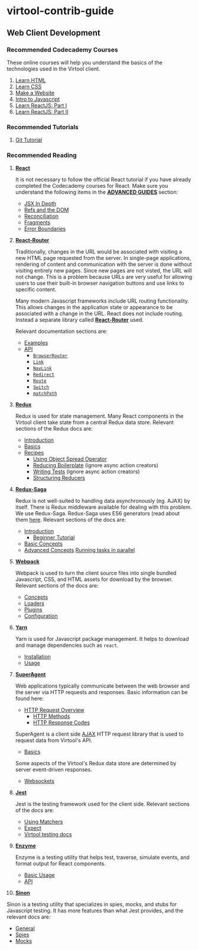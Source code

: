 # virtool-contrib-guide

## Web Client Development

### Recommended Codecademy Courses

These online courses will help you understand the basics of the technologies used in the Virtool client.

1. [Learn HTML](https://www.codecademy.com/learn/learn-html)
2. [Learn CSS](https://www.codecademy.com/learn/learn-css)
3. [Make a Website](https://www.codecademy.com/learn/make-a-website)
4. [Intro to Javascript](https://www.codecademy.com/learn/introduction-to-javascript)
4. [Learn ReactJS: Part I](https://www.codecademy.com/learn/react-101)
5. [Learn ReactJS: Part II](https://www.codecademy.com/learn/react-102)

### Recommended Tutorials

1. [Git Tutorial](https://try.github.io)

### Recommended Reading

1. [**React**](https://reactjs.org/docs/hello-world.html)

   It is not necessary to follow the official React tutorial if you have already completed the Codecademy courses for React. Make sure you understand the following items in the [**ADVANCED GUIDES**](https://reactjs.org/docs/jsx-in-depth.html) section:

   - [JSX In Depth](https://reactjs.org/docs/jsx-in-depth.html)
   - [Refs and the DOM](https://reactjs.org/docs/refs-and-the-dom.html)
   - [Reconciliation](https://reactjs.org/docs/reconciliation.html)
   - [Fragments](https://reactjs.org/docs/fragments.html)
   - [Error Boundaries](https://reactjs.org/docs/error-boundaries.html)

2. [**React-Router**](https://reacttraining.com/react-router/web)

   Traditionally, changes in the URL would be associated with visiting a new HTML page requested from the server. In single-page applications, rendering of content and communication with the server is done without visiting entirely new pages. Since new pages are not visted, the URL will not change. This is a problem because URLs are very useful for allowing users to use their built-in browser navigation buttons and use links to specific content.
   
   Many modern Javascript frameworks include URL routing functionality. This allows changes in the application state or appearance to be associated with a change in the URL. React does not include routing. Instead a separate library called [**React-Router**](https://reacttraining.com/react-router/web) used.

   Relevant documentation sections are:

   - [Examples](https://reacttraining.com/react-router/web/example/basic)
   - [API](https://reacttraining.com/react-router/web/api/BrowserRouter)
       - [``BrowserRouter``](https://reacttraining.com/react-router/web/api/BrowserRouter)
       - [``Link``](https://reacttraining.com/react-router/web/api/Link)
       - [``NavLink``](https://reacttraining.com/react-router/web/api/NavLink)
       - [``Redirect``](https://reacttraining.com/react-router/web/api/Redirect)
       - [``Route``](https://reacttraining.com/react-router/web/api/Route)
       - [``Switch``](https://reacttraining.com/react-router/web/api/Switch)
       - [``matchPath``](https://reacttraining.com/react-router/web/api/matchPath)
   
3. [**Redux**](https://redux.js.org/)

   Redux is used for state management. Many React components in the Virtool client take state from a central Redux data store. Relevant sections of the Redux docs are:

   - [Introduction](https://redux.js.org/docs/introduction/)
   - [Basics](https://redux.js.org/docs/basics/)
   - [Recipes](https://redux.js.org/docs/recipes/)
       - [Using Object Spread Operator](https://redux.js.org/docs/recipes/UsingObjectSpreadOperator.html)
       - [Reducing Boilerplate](https://redux.js.org/docs/recipes/ReducingBoilerplate.html) \(ignore async action creators\)
       - [Writing Tests](https://redux.js.org/docs/recipes/WritingTests.html) \(ignore async action creators\)
       - [Structuring Reducers](https://redux.js.org/docs/recipes/StructuringReducers.html)

4. [**Redux-Saga**](https://redux-saga.js.org/)

   Redux is not well-suited to handling data asynchronously (eg. AJAX) by itself. There is Redux middleware available for dealing with this problem. We use Redux-Saga. Redux-Saga uses ES6 generators (read about them [here](https://goshakkk.name/javascript-generators-understanding-sample-use-cases/). Relevant sections of the docs are:

   - [Introduction](https://redux-saga.js.org/docs/introduction/)
       - [Beginner Tutorial](https://redux-saga.js.org/docs/introduction/BeginnerTutorial.html)
   - [Basic Concepts](https://redux-saga.js.org/docs/basics/)
   - [Advanced Concepts](https://redux-saga.js.org/docs/advanced/)
       [Running tasks in parallel](https://redux-saga.js.org/docs/advanced/RunningTasksInParallel.html)

5. [**Webpack**](https://webpack.js.org/)

   Webpack is used to turn the client source files into single bundled Javascript, CSS, and HTML assets for download by the browser. Relevant sections of the docs are:

   - [Concepts](https://webpack.js.org/concepts/)
   - [Loaders](https://webpack.js.org/concepts/loaders/)
   - [Plugins](https://webpack.js.org/concepts/plugins/)
   - [Configuration](https://webpack.js.org/concepts/configuration/)

6. [**Yarn**](https://yarnpkg.com)

   Yarn is used for Javascript package management. It helps to download and manage dependencies such as ``react``.

   - [Installation](https://yarnpkg.com/en/docs/install)
   - [Usage](https://yarnpkg.com/en/docs/usage)
   
7. [**SuperAgent**](https://visionmedia.github.io/superagent/)

   Web applications typically communicate between the web browser and the server via HTTP requests and responses. Basic information can be found here:

   - [HTTP Request Overview](https://developer.mozilla.org/en-US/docs/Web/HTTP/Overview)
      - [HTTP Methods](https://developer.mozilla.org/en-US/docs/Web/HTTP/Methods)
      - [HTTP Response Codes](https://developer.mozilla.org/en-US/docs/Web/HTTP/Status)
              
   SuperAgent is a client side [AJAX](https://developer.mozilla.org/en-US/docs/Web/Guide/AJAX/Getting_Started) HTTP request library that is used to request data from Virtool's API.
   
   - [Basics](https://visionmedia.github.io/superagent/#request-basics)

   Some aspects of the Virtool's Redux data store are determined by server event-driven responses.
   
   - [Websockets](https://developer.mozilla.org/en-US/docs/Web/API/WebSockets_API)
   
8. [**Jest**](https://jestjs.io)

   Jest is the testing framework used for the client side. Relevant sections of the docs are:
   
   - [Using Matchers](https://jestjs.io/docs/en/using-matchers)
   - [Expect](https://jestjs.io/docs/en/expect)
   - [Virtool testing docs](https://www.virtool.ca/docs/developer/testing/)
   
9. [**Enzyme**](https://airbnb.io/enzyme/)

   Enzyme is a testing utility that helps test, traverse, simulate events, and format output for React components.

   - [Basic Usage](https://airbnb.io/enzyme/#basic-usage)
   - [API](https://airbnb.io/enzyme/docs/api/)
   
10. [**Sinon**](https://sinonjs.org/)

   Sinon is a testing utility that specializes in spies, mocks, and stubs for Javascript testing. It has more features than what Jest provides, and the relevant docs are:
   
   - [General](https://sinonjs.org/releases/v6.1.5/general-setup/)
   - [Spies](https://sinonjs.org/releases/v6.1.5/spies/)
   - [Mocks](https://sinonjs.org/releases/v6.1.5/mocks/)
